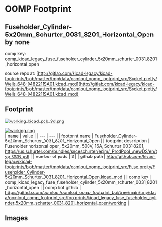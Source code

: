 # OOMP Footprint  
## Fuseholder_Cylinder-5x20mm_Schurter_0031_8201_Horizontal_Open  by none  
  
oomp key: oomp_kicad_legacy_fuse_fuseholder_cylinder_5x20mm_schurter_0031_8201_horizontal_open  
  
source repo at: [http://gitlab.com/kicad-legacy/kicad-footprints/blob/master/tmp/data/oomlout_oomp_footprint_src/Socket.pretty/Wells_648-0482211SA01.kicad_mod](http://gitlab.com/kicad-legacy/kicad-footprints/blob/master/tmp/data/oomlout_oomp_footprint_src/Socket.pretty/Wells_648-0482211SA01.kicad_mod)  
## Footprint  
  
[![working_kicad_pcb_3d.png](working_kicad_pcb_3d_600.png)](working_kicad_pcb_3d.png)  
  
[![working.png](working_600.png)](working.png)  
| name | value | 
| --- | --- | 
| footprint name | Fuseholder_Cylinder-5x20mm_Schurter_0031_8201_Horizontal_Open | 
| footprint description | Fuseholder horizontal open, 5x20mm, 500V, 16A, Schurter 0031.8201, https://us.schurter.com/bundles/snceschurter/epim/_ProdPool_/newDS/en/typ_OGN.pdf | 
| number of pads | 3 | 
| github path | http://github.com/kicad-legacy/kicad-footprints/blob/master/tmp/data/oomlout_oomp_footprint_src/Fuse.pretty/Fuseholder_Cylinder-5x20mm_Schurter_0031_8201_Horizontal_Open.kicad_mod | 
| oomp key | oomp_kicad_legacy_fuse_fuseholder_cylinder_5x20mm_schurter_0031_8201_horizontal_open | 
| oomp bot github | https://github.com/oomlout/oomlout_oomp_footprint_bot/tree/main/tmp/data/oomlout_oomp_footprint_src/footprints/kicad_legacy_fuse_fuseholder_cylinder_5x20mm_schurter_0031_8201_horizontal_open/working | 
## Images  
